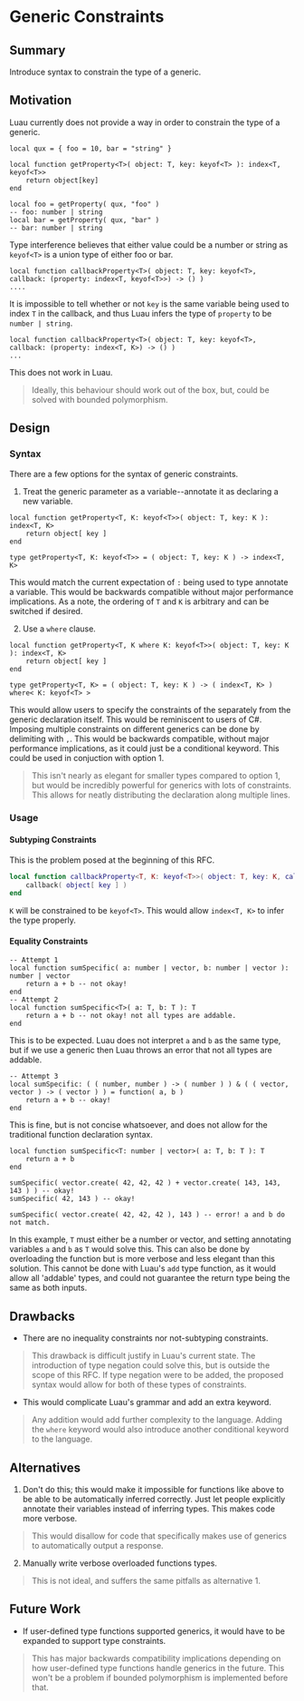 # Generic Constraints
## Summary
Introduce syntax to constrain the type of a generic.
## Motivation
Luau currently does not provide a way in order to constrain the type of a generic.
```luau
local qux = { foo = 10, bar = "string" }

local function getProperty<T>( object: T, key: keyof<T> ): index<T, keyof<T>>
	return object[key]
end

local foo = getProperty( qux, "foo" )
-- foo: number | string
local bar = getProperty( qux, "bar" )
-- bar: number | string
```
Type interference believes that either value could be a number or string as `keyof<T>` is a union type of either foo or bar.
```luau
local function callbackProperty<T>( object: T, key: keyof<T>, callback: (property: index<T, keyof<T>>) -> () )
....
```
It is impossible to tell whether or not `key` is the same variable being used to index `T` in the callback, and thus Luau infers the type of `property` to be `number | string`.
```luau
local function callbackProperty<T>( object: T, key: keyof<T>, callback: (property: index<T, K>) -> () )
...
```
This does not work in Luau.
> Ideally, this behaviour should work out of the box, but, could be solved with bounded polymorphism.

## Design
### Syntax
There are a few options for the syntax of generic constraints.
1. Treat the generic parameter as a variable--annotate it as declaring a new variable.
```luau
local function getProperty<T, K: keyof<T>>( object: T, key: K ): index<T, K>
	return object[ key ]
end

type getProperty<T, K: keyof<T>> = ( object: T, key: K ) -> index<T, K>
```
This would match the current expectation of `:` being used to type annotate a variable. This would be backwards compatible without major performance implications. As a note, the ordering of `T` and `K` is arbitrary and can be switched if desired.

2. Use a `where` clause.
```luau
local function getProperty<T, K where K: keyof<T>>( object: T, key: K ): index<T, K>
	return object[ key ]
end

type getProperty<T, K> = ( object: T, key: K ) -> ( index<T, K> ) where< K: keyof<T> >
```
This would allow users to specify the constraints of the separately from the generic declaration itself. This would be reminiscent to users of C#. Imposing multiple constraints on different generics can be done by delimiting with `,`. This would be backwards compatible, without major performance implications, as it could just be a conditional keyword. This could be used in conjuction with option 1.
> This isn't nearly as elegant for smaller types compared to option 1, but would be incredibly powerful for generics with lots of constraints. This allows for neatly distributing the declaration along multiple lines.

### Usage
#### Subtyping Constraints
This is the problem posed at the beginning of this RFC.
```lua
local function callbackProperty<T, K: keyof<T>>( object: T, key: K, callback: (property: index<T, K>) -> () )
	callback( object[ key ] )
end
```
`K` will be constrained to be `keyof<T>`. This would allow `index<T, K>` to infer the type properly.
#### Equality Constraints
```luau
-- Attempt 1
local function sumSpecific( a: number | vector, b: number | vector ): number | vector
	return a + b -- not okay!
end
-- Attempt 2
local function sumSpecific<T>( a: T, b: T ): T
	return a + b -- not okay! not all types are addable.
end
```
This is to be expected. Luau does not interpret `a` and `b` as the same type, but if we use a generic then Luau throws an error that not all types are addable.
```luau
-- Attempt 3
local sumSpecific: ( ( number, number ) -> ( number ) ) & ( ( vector, vector ) -> ( vector ) ) = function( a, b )
	return a + b -- okay!
end
```
This is fine, but is not concise whatsoever, and does not allow for the traditional function declaration syntax.
```luau
local function sumSpecific<T: number | vector>( a: T, b: T ): T
	return a + b
end

sumSpecific( vector.create( 42, 42, 42 ) + vector.create( 143, 143, 143 ) ) -- okay!
sumSpecific( 42, 143 ) -- okay!

sumSpecific( vector.create( 42, 42, 42 ), 143 ) -- error! a and b do not match.
```
In this example, `T` must either be a number or vector, and setting annotating variables `a` and `b` as `T` would solve this. This can also be done by overloading the function but is more verbose and less elegant than this solution. This cannot be done with Luau's `add` type function, as it would allow all 'addable' types, and could not guarantee the return type being the same as both inputs.

## Drawbacks
- There are no inequality constraints nor not-subtyping constraints.
> This drawback is difficult justify in Luau's current state. The introduction of type negation could solve this, but is outside the scope of this RFC. If type negation were to be added, the proposed syntax would allow for both of these types of constraints.
- This would complicate Luau's grammar and add an extra keyword.
> Any addition would add further complexity to the language. Adding the `where` keyword would also introduce another conditional keyword to the language.

## Alternatives
1. Don't do this; this would make it impossible for functions like above to be able to be automatically inferred correctly. Just let people explicitly annotate their variables instead of inferring types. This makes code more verbose.
> This would disallow for code that specifically makes use of generics to automatically output a response.
2. Manually write verbose overloaded functions types.
> This is not ideal, and suffers the same pitfalls as alternative 1.

## Future Work
- If user-defined type functions supported generics, it would have to be expanded to support type constraints.
> This has major backwards compatibility implications depending on how user-defined type functions handle generics in the future. This won't be a problem if bounded polymorphism is implemented before that.

